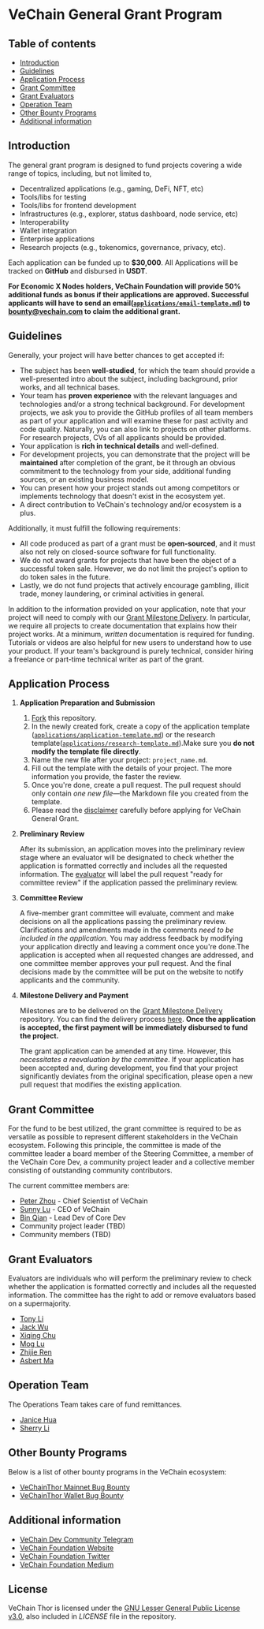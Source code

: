 # VeChain General Grant Program <!-- omit in toc -->

## Table of contents

- [Introduction](#introduction)
- [Guidelines](#guidelines)
- [Application Process](#application-process)
- [Grant Committee](#grant-committee)
- [Grant Evaluators](#grant-evaluators)
- [Operation Team](#operation-team)
- [Other Bounty Programs](#other-bounty-programs)
- [Additional information](#additional-information)

## Introduction

<!-- The competitiveness and long-term success of a public blockchain platform depend on its developer community and ecosystem stakeholders to constantly bring innovations and values to the platform. To attract more developers and projects to join VeChain's ecosystem and eventually bring more valuable transactions on VeChainThor, VeChain provides comprehensive grant and bounty programs, including General Grant Program, Bug Bounty, Hackathon, etc. All of these programs are focusing on funding applications development and research efforts related to **Sync2/Connex, fee delegation protocols, MTT, etc**. For more information about the VeChain Foundation grants and bounty programs, please visit our [website](https://vechain.org/). -->

<!-- The VeChain General Grant Program focuses on supporting ecosystem projects and researches,  -->

The general grant program is designed to fund projects covering a wide range of topics, including, but not limited to, 

- Decentralized applications (e.g., gaming, DeFi, NFT, etc)
- Tools/libs for testing
- Tools/libs for frontend development
- Infrastructures (e.g., explorer, status dashboard, node service, etc)
- Interoperability
- Wallet integration 
- Enterprise applications
- Research projects (e.g., tokenomics, governance, privacy, etc).

Each application can be funded up to **$30,000**. All Applications will be tracked on **GitHub** and disbursed in **USDT**. 

<!-- **Once the application is accepted, the first payment will be immediately disbursed to fund the project.** -->

**For Economic X Nodes holders, VeChain Foundation will provide 50% additional funds as bonus if their applications are approved. Successful applicants will have to send an email([`applications/email-template.md`](applications/email-template.md)) to bounty@vechain.com to claim the additional grant.**

## Guidelines

<!-- Anyone is welcome to apply for a general grant. Projects funded through our programs are broad in scope, but our focus lies on strong technical projects related to **Sync2/Connex, fee delegation protocols, MTT, etc** which add value to the ecosystem. -->

Generally, your project will have better chances to get accepted if:

<!--- It presents a **well-researched** or tested concept, for which ideally you can show some prior work.
- You can demonstrate that the project will be **maintained** after completion of the grant, be it through an obvious commitment to the technology from your side, additional funding sources, or an existing business model.
- Your team has **proven experience** with the relevant languages and technologies and/or a strong technical background. We ask you to provide the GitHub profiles of all team members as part of your application and will examine these for past activity and code quality. Naturally, you can also link to projects on other platforms.
- Your application is **rich in technical details** and well-defined.
- You can present how your project stands out among competitors or implements technology that doesn't exist in the ecosystem yet.-->

- The subject has been **well-studied**, for which the team should provide a well-presented intro about the subject, including background, prior works, and all technical bases.
- Your team has **proven experience** with the relevant languages and technologies and/or a strong technical background. For development projects, we ask you to provide the GitHub profiles of all team members as part of your application and will examine these for past activity and code quality. Naturally, you can also link to projects on other platforms. For research projects, CVs of all applicants should be provided.
- Your application is **rich in technical details** and well-defined.
- For development projects, you can demonstrate that the project will be **maintained** after completion of the grant, be it through an obvious commitment to the technology from your side, additional funding sources, or an existing business model.
- You can present how your project stands out among competitors or implements technology that doesn't exist in the ecosystem yet.
- A direct contribution to VeChain's technology and/or ecosystem is a plus.

Additionally, it must fulfill the following requirements:

- All code produced as part of a grant must be **open-sourced**, and it must also not rely on closed-source software for full functionality. 
- We do not award grants for projects that have been the object of a successful token sale. However, we do not limit the project's option to do token sales in the future.
- Lastly, we do not fund projects that actively encourage gambling, illicit trade, money laundering, or criminal activities in general.

In addition to the information provided on your application, note that your project will need to comply with our [Grant Milestone Delivery](/milestone-delivery/README.md). In particular, we require all projects to create documentation that explains how their project works. At a minimum, _written_ documentation is required for funding. Tutorials or videos are also helpful for new users to understand how to use your product. If your team's background is purely technical, consider hiring a freelance or part-time technical writer as part of the grant.


## Application Process

1. **Application Preparation and Submission**
   1. [Fork](https://github.com/vechain/Grant-Program/) this repository.
   2. In the newly created fork, create a copy of the application template ([`applications/application-template.md`](applications/application-template.md)) or the research template([`applications/research-template.md`](applications/research-template.md)).Make sure you **do not modify the template file directly**.
   3. Name the new file after your project: `project_name.md`.
   4. Fill out the template with the details of your project. The more information you provide, the faster the review.
   5. Once you're done, create a pull request. The pull request should only contain _one new file_—the Markdown file you created from the template.
   6. Please read the [disclaimer](disclaimer.md) carefully before applying for VeChain General Grant.

2. **Preliminary Review**

   After its submission, an application moves into the preliminary review stage where an evaluator will be designated to check whether the application is formatted correctly and includes all the requested information. The [evaluator](#grant-evaluators) will label the pull request "ready for committee review" if the application passed the preliminary review.
   
3. **Committee Review**

   A five-member grant committee will evaluate, comment and make decisions on all the applications passing the preliminary review. Clarifications and amendments made in the comments _need to be included in the application_. You may address feedback by modifying your application directly and leaving a comment once you're done.The application is accepted when all requested changes are addressed, and one committee member approves your pull request. And the final decisions made by the committee will be put on the website to notify applicants and the community. 
 
4. **Milestone Delivery and Payment**

   Milestones are to be delivered on the [Grant Milestone Delivery](./milestone-delivery) repository. You can find the delivery process [here](milestone-delivery#mailbox-milestone-delivery-process). **Once the application is accepted, the first payment will be immediately disbursed to fund the project.**

   The grant application can be amended at any time. However, this _necessitates a reevaluation by the committee_. If your application has been accepted and, during development, you find that your project significantly deviates from the original specification, please open a new pull request that modifies the existing application.

## Grant Committee

<!-- The committee consists of individuals who know the funding priorities of the VeChain ecosystem and is responsible for evaluating grant applications and providing feedback on these.

In cases where a niche expert opinion is desirable, one of the committee members may request such a review. -->

For the fund to be best utilized, the grant committee is required to be as versatile as possible to represent different stakeholders in the VeChain ecosystem. Following this principle, the committee is made of the committee leader a board member of the Steering Committee, a member of the VeChain Core Dev, a community project leader and a
collective member consisting of outstanding community contributors.

The current committee members are:

- [Peter Zhou](https://github.com/zzGHzz) - Chief Scientist of VeChain
- [Sunny Lu]() - CEO of VeChain
- [Bin Qian](https://github.com/qianbin) - Lead Dev of Core Dev
- Community project leader (TBD)
- Community members (TBD)

## Grant Evaluators

Evaluators are individuals who will perform the preliminary review to check whether the application is formatted correctly and includes all the requested information. The committee has the right to add or remove evaluators based on a supermajority.

- [Tony Li](https://github.com/libotony)
- [Jack Wu](https://github.com/XJWX89)
- [Xiqing Chu](https://github.com/laalaguer)
- [Mog Lu](https://github.com/mongelly)
- [Zhijie Ren](https://github.com/Zhijieren)
- [Asbert Ma](http://github.com/asbertMa/)

## Operation Team

The Operations Team takes care of fund remittances.

- [Janice Hua](https://github.com/JaniceVVV)
- [Sherry Li](https://github.com/NecoSherry)


## Other Bounty Programs

Below is a list of other bounty programs in the VeChain ecosystem:

- [VeChainThor Mainnet Bug Bounty](https://github.com/vechain/thor/issues)
- [VeChainThor Wallet Bug Bounty](https://vechain.typeform.com/to/c8xfxr)

## Additional information
- [VeChain Dev Community Telegram](https://t.me/VeChainDevCommunity)
- [VeChain Foundation Website](https://vechain.org)
- [VeChain Foundation Twitter](https://twitter.com/vechainofficial)
- [VeChain Foundation Medium](https://vechainofficial.medium.com/)


## License <!-- omit in toc -->

VeChain Thor is licensed under the
[GNU Lesser General Public License v3.0](https://www.gnu.org/licenses/lgpl-3.0.html), also included in *LICENSE* file in the repository.
